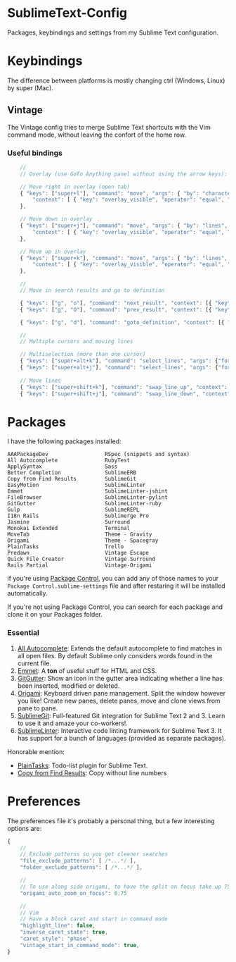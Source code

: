 SublimeText-Config
==================

Packages, keybindings and settings from my Sublime Text configuration.


# Keybindings

The difference between platforms is mostly changing ctrl (Windows, Linux) by super (Mac).

## Vintage

The Vintage config tries to merge Sublime Text shortcuts with the Vim command mode, without leaving the confort of the home row.

### Useful bindings

````javascript
    //
    // Overlay (use GoTo Anything panel without using the arrow keys):

    // Move right in overlay (open tab)
    { "keys": ["super+l"], "command": "move", "args": { "by": "characters", "forward": true },
        "context": [ { "key": "overlay_visible", "operator": "equal", "operand": true } ]
    },

    // Move down in overlay
    { "keys": ["super+j"], "command": "move", "args": { "by": "lines", "forward": true },
        "context": [ { "key": "overlay_visible", "operator": "equal", "operand": true } ]
    },

    // Move up in overlay
    { "keys": ["super+k"], "command": "move", "args": { "by": "lines", "forward": false },
        "context": [ { "key": "overlay_visible", "operator": "equal", "operand": true } ]
    },

    //
    // Move in search results and go to definition

    { "keys": ["g", "o"], "command": "next_result", "context": [{ "key": "setting.command_mode" }] },
    { "keys": ["g", "O"], "command": "prev_result", "context": [{ "key": "setting.command_mode" }] },

    { "keys": ["g", "d"], "command": "goto_definition", "context": [{ "key": "setting.command_mode" }] },

    //
    // Multiple cursors and moving lines

    // Multiselection (more than one cursor)
    { "keys": ["super+alt+k"], "command": "select_lines", "args": {"forward": false}, "context": [{"key": "setting.command_mode"}] },
    { "keys": ["super+alt+j"], "command": "select_lines", "args": {"forward": true}, "context": [{"key": "setting.command_mode"}] },
    
    // Move lines
    { "keys": ["super+shift+k"], "command": "swap_line_up", "context": [{"key": "setting.command_mode"}] },
    { "keys": ["super+shift+j"], "command": "swap_line_down", "context": [{"key": "setting.command_mode"}] },
````

# Packages

I have the following packages installed:

````
AAAPackageDev                  RSpec (snippets and syntax)
All Autocomplete               RubyTest
ApplySyntax                    Sass
Better Completion              SublimeERB
Copy from Find Results         SublimeGit
EasyMotion                     SublimeLinter
Emmet                          SublimeLinter-jshint
FileBrowser                    SublimeLinter-pylint
GitGutter                      SublimeLinter-ruby
Gulp                           SublimeREPL
I18n Rails                     Sublimerge Pro
Jasmine                        Surround
Monokai Extended               Terminal
MoveTab                        Theme - Gravity
Origami                        Theme - Spacegray
PlainTasks                     Trello
Predawn                        Vintage Escape
Quick File Creator             Vintage Surround
Rails Partial                  Vintage-Origami
````

if you're using [Package Control](https://sublime.wbond.net/installation), you can add any of those names to your `Package Control.sublime-settings` file and after restaring it will be installed automatically.

If you're not using Package Control, you can search for each package and clone it on your Packages folder.

### Essential

1. [All Autocomplete](https://sublime.wbond.net/packages/All%20Autocomplete): Extends the default autocomplete to find matches in all open files. By default Sublime only considers words found in the current file.
2. [Emmet](http://emmet.io/): A **ton** of useful stuff for HTML and CSS.
3. [GitGutter](https://sublime.wbond.net/packages/GitGutter): Show an icon in the gutter area indicating whether a line has been inserted, modified or deleted.
4. [Origami](https://sublime.wbond.net/packages/Origami): Keyboard driven pane management. Split the window however you like! Create new panes, delete panes, move and clone views from pane to pane.
5. [SublimeGit](https://sublime.wbond.net/packages/SublimeGit): Full-featured Git integration for Sublime Text 2 and 3. Learn to use it and amaze your co-workers!.
6. [SublimeLinter](https://sublime.wbond.net/packages/SublimeLinter): Interactive code linting framework for Sublime Text 3. It has support for a bunch of languages (provided as separate packages).

Honorable mention:

* [PlainTasks](https://sublime.wbond.net/packages/PlainTasks): Todo-list plugin for Sublime Text.
* [Copy from Find Results](https://packagecontrol.io/packages/Copy%20from%20Find%20Results): Copy without line numbers

# Preferences

The preferences file it's probably a personal thing, but a few interesting options are:

````javascript
{
    //
    // Exclude patterns so you get cleaner searches
    "file_exclude_patterns": [ /*...*/ ],
    "folder_exclude_patterns": [ /*...*/ ],

    //
    // To use along side origami, to have the split on focus take up 75% of the screen
    "origami_auto_zoom_on_focus": 0.75

    //
    // Vim
    // Have a block caret and start in command mode
    "highlight_line": false,
    "inverse_caret_state": true,
    "caret_style": "phase",
    "vintage_start_in_command_mode": true,
}
````
